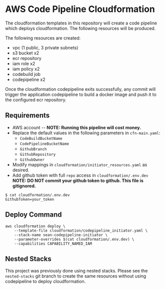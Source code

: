 # AWS Code Pipeline Cloudformation

The cloudformation templates in this repository will create a code pipeline which deploys cloudformation. The following resources will be produced.

The following resources are created:
- vpc (1 public, 3 private subnets)
- s3 bucket x2
- ecr repository
- iam role x2
- iam policy x2
- codebuild job
- codepipeline x2

Once the cloudformation codepipeline exits successfully, any commit will trigger the application codepipeline to build a docker image and push it to the configured ecr repository.

## Requirements

- AWS account -- **NOTE: Running this pipeline will cost money.**
- Replace the default values in the following parameters in `cfn-main.yaml`:
    - `CodeBuildBucketName`
    - `CodePipelineBucketName`
    - `GithubBranch`
    - `GithubRepository`
    - `GithubOwner`
- Modify mappings in `cloudformation/initiator_resources.yaml` as desired.
- Add github token with full `repo` access in `cloudformation/.env.dev` **NOTE: DO NOT commit your github token to github. This file is gitignored.**
```
$ cat cloudformation/.env.dev
GithubToken=your_token
```

## Deploy Command
```
aws cloudformation deploy \
    --template-file cloudformation/codepipeline_initiator.yaml \
    --stack-name sean-codepipeline-initiator \
    --parameter-overrides $(cat cloudformation/.env.dev) \
    --capabilities CAPABILITY_NAMED_IAM
```

## Nested Stacks

This project was previously done using nested stacks. Please see the `nested-stacks` git branch to create the same resources without using codepipeline to deploy cloudformation.
